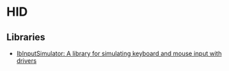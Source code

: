 # HID

## Libraries
- [IbInputSimulator: A library for simulating keyboard and mouse input with drivers](https://github.com/Chaoses-Ib/IbInputSimulator)